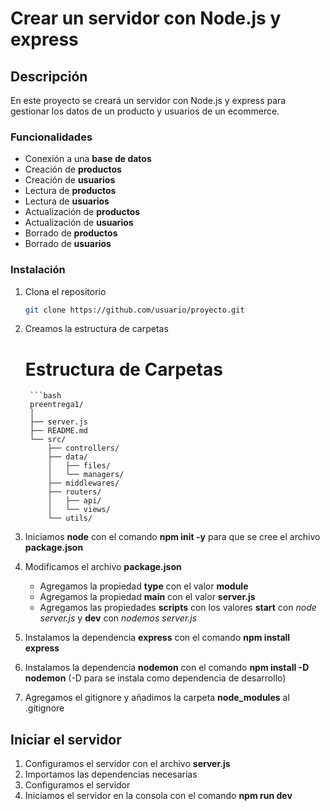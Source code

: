 # Crear un servidor con Node.js y express

## Descripción
En este proyecto se creará un servidor con Node.js y express para gestionar los datos de un producto y usuarios de un ecommerce.

### Funcionalidades
- Conexión a una **base de datos**
- Creación de **productos**
- Creación de **usuarios**
- Lectura de **productos**
- Lectura de **usuarios**
- Actualización de **productos**
- Actualización de **usuarios**
- Borrado de **productos**
- Borrado de **usuarios**

### Instalación
1. Clona el repositorio
   ```bash
   git clone https://github.com/usuario/proyecto.git

2. Creamos la estructura de carpetas 
   # Estructura de Carpetas

        ```bash
        preentrega1/
        │
        ├── server.js
        ├── README.md
        └── src/
            ├── controllers/
            ├── data/
            │   ├── files/
            │   └── managers/
            ├── middlewares/
            ├── routers/
            │   ├── api/
            │   └── views/
            └── utils/

3. Iniciamos **node** con el comando **npm init -y** para que se cree el archivo **package.json**
4. Modificamos el archivo **package.json** 
    - Agregamos la propiedad **type** con el valor **module**
    - Agregamos la propiedad **main** con el valor **server.js**
    - Agregamos las propiedades **scripts** con los valores **start** con  *node server.js* y **dev** con *nodemos server.js*

5. Instalamos la dependencia **express** con el comando **npm install express**
6. Instalamos la dependencia **nodemon** con el comando **npm install -D nodemon** (-D para se instala como dependencia de desarrollo)
7. Agregamos el gitignore y añadimos la carpeta **node_modules** al .gitignore

## Iniciar el servidor
1. Configuramos el servidor con el archivo **server.js**
2. Importamos las dependencias necesarias
3. Configuramos el servidor
4. Iniciamos el servidor en la consola con el comando **npm run dev**



   